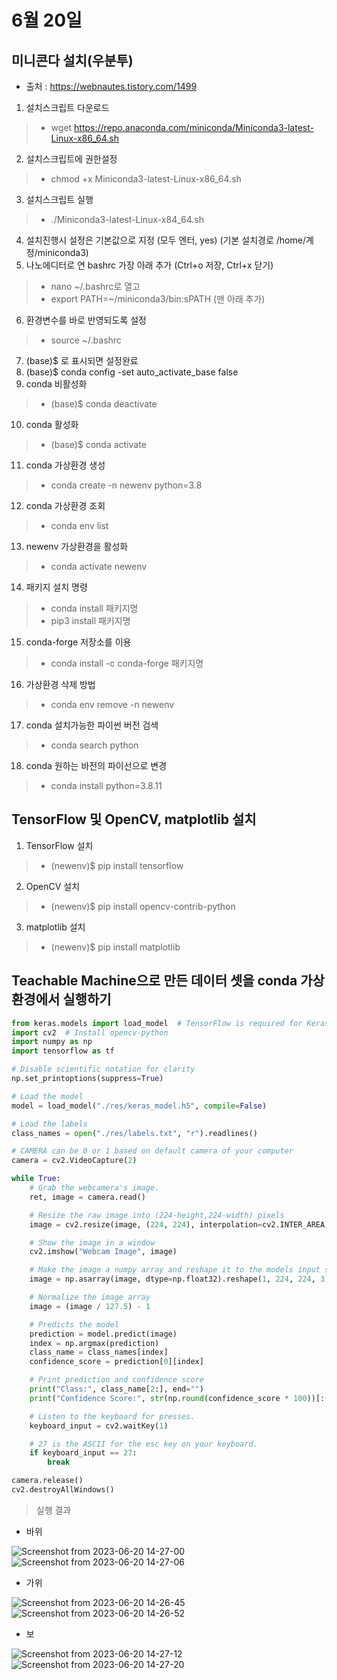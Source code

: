 # 6월 20일

## 미니콘다 설치(우분투)
- 출처 : https://webnautes.tistory.com/1499
1. 설치스크립트 다운로드
> - wget https://repo.anaconda.com/miniconda/Miniconda3-latest-Linux-x86_64.sh
2. 설치스크립트에 권한설정
> - chmod +x Miniconda3-latest-Linux-x86_64.sh
3. 설치스크립트 실행
> - ./Miniconda3-latest-Linux-x84_64.sh
4. 설치진행시 설정은 기본값으로 지정 (모두 엔터, yes) (기본 설치경로 /home/계정/miniconda3)
5. 나노에디터로 연 bashrc 가장 아래 추가 (Ctrl+o 저장, Ctrl+x 닫기)
> - nano ~/.bashrc로 열고
> - export PATH=~/miniconda3/bin:sPATH (맨 아래 추가)
6. 환경변수를 바로 반영되도록 설정
> - source ~/.bashrc
7. (base)$ 로 표시되면 설정완료
8. (base)$ conda config -set auto_activate_base false
9. conda 비활성화
> - (base)$ conda deactivate
10. conda 활성화
> - (base)$ conda activate
11. conda 가상환경 생성
> - conda create -n newenv python=3.8
12. conda 가상환경 조회
> - conda env list
13. newenv 가상환경을 활성화
> - conda activate newenv
14. 패키지 설치 명령
> - conda install 패키지명
> - pip3 install 패키지명
15. conda-forge 저장소를 이용
> - conda install -c conda-forge 패키지명
16. 가상환경 삭제 방법
> - conda env remove -n newenv
17. conda 설치가능한 파이썬 버전 검색
> - conda search python
18. conda 원하는 바전의 파이선으로 변경
> - conda install python=3.8.11 


## TensorFlow 및 OpenCV, matplotlib 설치
1. TensorFlow 설치
> - (newenv)$ pip install tensorflow
2. OpenCV 설치
> - (newenv)$ pip install opencv-contrib-python
3. matplotlib 설치
> - (newenv)$ pip install matplotlib

## Teachable Machine으로 만든 데이터 셋을 conda 가상환경에서 실행하기
```python
from keras.models import load_model  # TensorFlow is required for Keras to work
import cv2  # Install opencv-python
import numpy as np
import tensorflow as tf

# Disable scientific notation for clarity
np.set_printoptions(suppress=True)

# Load the model
model = load_model("./res/keras_model.h5", compile=False)

# Load the labels
class_names = open("./res/labels.txt", "r").readlines()

# CAMERA can be 0 or 1 based on default camera of your computer
camera = cv2.VideoCapture(2)

while True:
    # Grab the webcamera's image.
    ret, image = camera.read()

    # Resize the raw image into (224-height,224-width) pixels
    image = cv2.resize(image, (224, 224), interpolation=cv2.INTER_AREA)

    # Show the image in a window
    cv2.imshow("Webcam Image", image)

    # Make the image a numpy array and reshape it to the models input shape.
    image = np.asarray(image, dtype=np.float32).reshape(1, 224, 224, 3)

    # Normalize the image array
    image = (image / 127.5) - 1

    # Predicts the model
    prediction = model.predict(image)
    index = np.argmax(prediction)
    class_name = class_names[index]
    confidence_score = prediction[0][index]

    # Print prediction and confidence score
    print("Class:", class_name[2:], end="")
    print("Confidence Score:", str(np.round(confidence_score * 100))[:-2], "%")

    # Listen to the keyboard for presses.
    keyboard_input = cv2.waitKey(1)

    # 27 is the ASCII for the esc key on your keyboard.
    if keyboard_input == 27:
        break

camera.release()
cv2.destroyAllWindows()
```

> 실행 결과

- 바위

![Screenshot from 2023-06-20 14-27-00](https://github.com/ajhwan/OpenCV_study/assets/129160008/8a0ca5cb-3c1c-4ecb-add7-deb9e1ae502a)
![Screenshot from 2023-06-20 14-27-06](https://github.com/ajhwan/OpenCV_study/assets/129160008/21f09bc7-75ae-4525-b5de-412ab3d16444)

- 가위

![Screenshot from 2023-06-20 14-26-45](https://github.com/ajhwan/OpenCV_study/assets/129160008/60f747d9-9662-4106-b342-efd79cc8bd40)
![Screenshot from 2023-06-20 14-26-52](https://github.com/ajhwan/OpenCV_study/assets/129160008/4801b57a-5382-43f4-8fd5-586be8dce941)

- 보

![Screenshot from 2023-06-20 14-27-12](https://github.com/ajhwan/OpenCV_study/assets/129160008/21d1a1c0-c530-4694-a3d4-a14c731529b8)
![Screenshot from 2023-06-20 14-27-20](https://github.com/ajhwan/OpenCV_study/assets/129160008/cdc13ea7-e76d-4ef8-805c-51b9fc35f018)
